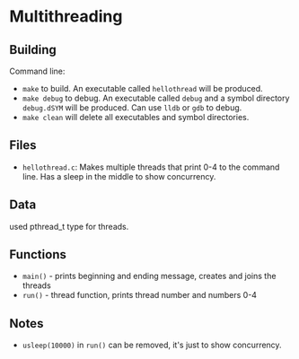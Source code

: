 # Multithreading

## Building

Command line:

* `make` to build. An executable called `hellothread` will be produced.
* `make debug` to debug. An executable called `debug` and a symbol directory `debug.dSYM` will be produced. Can use `lldb` or `gdb` to debug.
* `make clean` will delete all executables and symbol directories.

## Files

* `hellothread.c`: Makes multiple threads that print 0-4 to the command line. Has a sleep in the middle to show concurrency.

## Data

used pthread_t type for threads.

## Functions

* `main()` - prints beginning and ending message, creates and joins the threads
* `run()` - thread function, prints thread number and numbers 0-4

## Notes

* `usleep(10000)` in `run()` can be removed, it's just to show concurrency.
